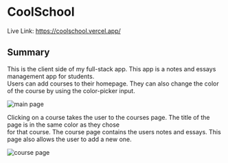 # CoolSchool  
  
Live Link: https://coolschool.vercel.app/  
  
## Summary  
This is the client side of my full-stack app. This app is a notes and essays management app for students.  
Users can add courses to their homepage. They can also change the color of the course by using the color-picker input.  

![main page](https://i.ibb.co/NL8DqL7/mainPage.png)  
  
Clicking on a course takes the user to the courses page. The title of the page is in the same color as they chose  
for that course. The course page contains the users notes and essays. This page also allows the user to add a new one.  

![course page](https://i.ibb.co/vDpFrW4/course-Page.png)
